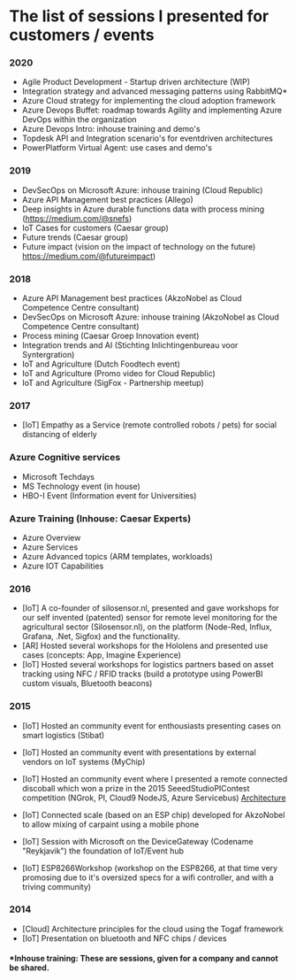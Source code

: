 # The list of sessions I presented for customers / events

### 2020
- Agile Product Development - Startup driven architecture (WIP)
- Integration strategy and advanced messaging patterns using RabbitMQ*
- Azure Cloud strategy for implementing the cloud adoption framework
- Azure Devops Buffet: roadmap towards Agility and implementing Azure DevOps within the organization
- Azure Devops Intro: inhouse training and demo's
- Topdesk API and Integration scenario's for eventdriven architectures
- PowerPlatform Virtual Agent: use cases and demo's

### 2019
- DevSecOps on Microsoft Azure: inhouse training (Cloud Republic)
- Azure API Management best practices (Allego)
- Deep insights in Azure durable functions data with process mining (https://medium.com/@snefs)
- IoT Cases for customers (Caesar group)
- Future trends (Caesar group)
- Future impact (vision on the impact of technology on the future) https://medium.com/@futureimpact)

### 2018
- Azure API Management best practices (AkzoNobel as Cloud Competence Centre consultant)
- DevSecOps on Microsoft Azure: inhouse training (AkzoNobel as Cloud Competence Centre consultant)
- Process mining (Caesar Groep Innovation event)
- Integration trends and AI (Stichting Inlichtingenbureau voor Syntergration)
- IoT and Agriculture (Dutch Foodtech event)
- IoT and Agriculture (Promo video for Cloud Republic)
- IoT and Agriculture (SigFox - Partnership meetup)

### 2017

- [IoT] Empathy as a Service (remote controlled robots / pets) for social distancing of elderly

### Azure Cognitive services
- Microsoft Techdays
- MS Technology event (in house)
- HBO-I Event (Information event for Universities)

### Azure Training (Inhouse: Caesar Experts)
- Azure Overview
- Azure Services
- Azure Advanced topics (ARM templates, workloads)
- Azure IOT Capabilities

### 2016

- [IoT] A co-founder of silosensor.nl, presented and gave workshops for our self invented (patented) sensor for remote level monitoring for the agricultural sector (Silosensor.nl), on the platform (Node-Red, Influx, Grafana, .Net, Sigfox) and the functionality.
- [AR] Hosted several workshops for the Hololens and presented use cases (concepts: App, Imagine Experience)
- [IoT] Hosted several workshops for logistics partners based on asset tracking using NFC / RFID tracks (build a prototype using PowerBI custom visuals, Bluetooth beacons)

### 2015

- [IoT] Hosted an community event for enthousiasts presenting cases on smart logistics (Stibat)
- [IoT] Hosted an community event with presentations by external vendors on IoT systems (MyChip)
- [IoT] Hosted an community event where I presented a remote connected discoball which won a prize in the 2015 SeeedStudioPIContest competition (NGrok, PI, Cloud9 NodeJS, Azure Servicebus) 
  [Architecture](https://github.com/snefs/slides/raw/master/2015_IoT_SeeedStudioPIContest_Setup.png)
  
- [IoT] Connected scale (based on an ESP chip) developed for AkzoNobel to allow mixing of carpaint using a mobile phone
- [IoT] Session with Microsoft on the DeviceGateway (Codename "Reykjavik") the foundation of IoT/Event hub
- [IoT] ESP8266Workshop (workshop on the ESP8266, at that time very promosing due to it's oversized specs for a wifi controller, and with a triving community)

### 2014
- [Cloud] Architecture principles for the cloud using the Togaf framework
- [IoT] Presentation on bluetooth and NFC chips / devices

#### *Inhouse training: These are sessions, given for a company and cannot be shared.
